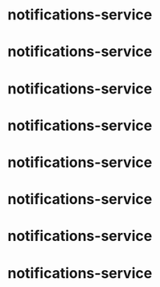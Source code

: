 # notifications-service
# notifications-service
# notifications-service
# notifications-service
# notifications-service
# notifications-service
# notifications-service
# notifications-service
